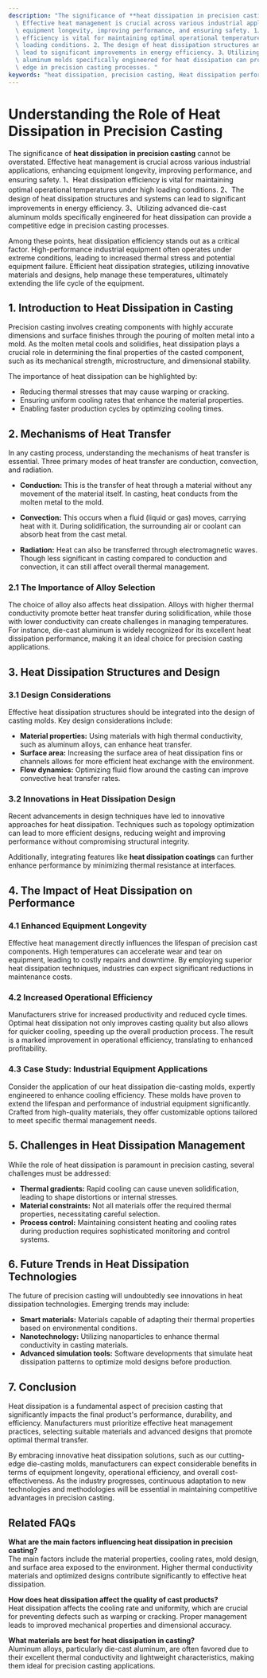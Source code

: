 ```yaml
---
description: "The significance of **heat dissipation in precision casting** cannot be overstated.\
  \ Effective heat management is crucial across various industrial applications, enhancing\
  \ equipment longevity, improving performance, and ensuring safety. 1、Heat dissipation\
  \ efficiency is vital for maintaining optimal operational temperatures under high\
  \ loading conditions. 2、The design of heat dissipation structures and systems can\
  \ lead to significant improvements in energy efficiency. 3、Utilizing advanced die-cast\
  \ aluminum molds specifically engineered for heat dissipation can provide a competitive\
  \ edge in precision casting processes. "
keywords: "heat dissipation, precision casting, Heat dissipation performance, Die-cast aluminum"
---
```

# Understanding the Role of Heat Dissipation in Precision Casting

The significance of **heat dissipation in precision casting** cannot be overstated. Effective heat management is crucial across various industrial applications, enhancing equipment longevity, improving performance, and ensuring safety. 1、Heat dissipation efficiency is vital for maintaining optimal operational temperatures under high loading conditions. 2、The design of heat dissipation structures and systems can lead to significant improvements in energy efficiency. 3、Utilizing advanced die-cast aluminum molds specifically engineered for heat dissipation can provide a competitive edge in precision casting processes. 

Among these points, heat dissipation efficiency stands out as a critical factor. High-performance industrial equipment often operates under extreme conditions, leading to increased thermal stress and potential equipment failure. Efficient heat dissipation strategies, utilizing innovative materials and designs, help manage these temperatures, ultimately extending the life cycle of the equipment. 

## **1. Introduction to Heat Dissipation in Casting**

Precision casting involves creating components with highly accurate dimensions and surface finishes through the pouring of molten metal into a mold. As the molten metal cools and solidifies, heat dissipation plays a crucial role in determining the final properties of the casted component, such as its mechanical strength, microstructure, and dimensional stability. 

The importance of heat dissipation can be highlighted by:

- Reducing thermal stresses that may cause warping or cracking.
- Ensuring uniform cooling rates that enhance the material properties.
- Enabling faster production cycles by optimizing cooling times.

## **2. Mechanisms of Heat Transfer**

In any casting process, understanding the mechanisms of heat transfer is essential. Three primary modes of heat transfer are conduction, convection, and radiation.

- **Conduction:** This is the transfer of heat through a material without any movement of the material itself. In casting, heat conducts from the molten metal to the mold.
  
- **Convection:** This occurs when a fluid (liquid or gas) moves, carrying heat with it. During solidification, the surrounding air or coolant can absorb heat from the cast metal.

- **Radiation:** Heat can also be transferred through electromagnetic waves. Though less significant in casting compared to conduction and convection, it can still affect overall thermal management.

### **2.1 The Importance of Alloy Selection**

The choice of alloy also affects heat dissipation. Alloys with higher thermal conductivity promote better heat transfer during solidification, while those with lower conductivity can create challenges in managing temperatures. For instance, die-cast aluminum is widely recognized for its excellent heat dissipation performance, making it an ideal choice for precision casting applications.

## **3. Heat Dissipation Structures and Design**

### **3.1 Design Considerations**

Effective heat dissipation structures should be integrated into the design of casting molds. Key design considerations include:

- **Material properties:** Using materials with high thermal conductivity, such as aluminum alloys, can enhance heat transfer.
- **Surface area:** Increasing the surface area of heat dissipation fins or channels allows for more efficient heat exchange with the environment.
- **Flow dynamics:** Optimizing fluid flow around the casting can improve convective heat transfer rates.

### **3.2 Innovations in Heat Dissipation Design**

Recent advancements in design techniques have led to innovative approaches for heat dissipation. Techniques such as topology optimization can lead to more efficient designs, reducing weight and improving performance without compromising structural integrity. 

Additionally, integrating features like **heat dissipation coatings** can further enhance performance by minimizing thermal resistance at interfaces.

## **4. The Impact of Heat Dissipation on Performance**

### **4.1 Enhanced Equipment Longevity**

Effective heat management directly influences the lifespan of precision cast components. High temperatures can accelerate wear and tear on equipment, leading to costly repairs and downtime. By employing superior heat dissipation techniques, industries can expect significant reductions in maintenance costs.

### **4.2 Increased Operational Efficiency**

Manufacturers strive for increased productivity and reduced cycle times. Optimal heat dissipation not only improves casting quality but also allows for quicker cooling, speeding up the overall production process. The result is a marked improvement in operational efficiency, translating to enhanced profitability.

### **4.3 Case Study: Industrial Equipment Applications**

Consider the application of our heat dissipation die-casting molds, expertly engineered to enhance cooling efficiency. These molds have proven to extend the lifespan and performance of industrial equipment significantly. Crafted from high-quality materials, they offer customizable options tailored to meet specific thermal management needs.

## **5. Challenges in Heat Dissipation Management**

While the role of heat dissipation is paramount in precision casting, several challenges must be addressed:

- **Thermal gradients:** Rapid cooling can cause uneven solidification, leading to shape distortions or internal stresses.
- **Material constraints:** Not all materials offer the required thermal properties, necessitating careful selection.
- **Process control:** Maintaining consistent heating and cooling rates during production requires sophisticated monitoring and control systems.

## **6. Future Trends in Heat Dissipation Technologies**

The future of precision casting will undoubtedly see innovations in heat dissipation technologies. Emerging trends may include:

- **Smart materials:** Materials capable of adapting their thermal properties based on environmental conditions.
- **Nanotechnology:** Utilizing nanoparticles to enhance thermal conductivity in casting materials.
- **Advanced simulation tools:** Software developments that simulate heat dissipation patterns to optimize mold designs before production.

## **7. Conclusion**

Heat dissipation is a fundamental aspect of precision casting that significantly impacts the final product's performance, durability, and efficiency. Manufacturers must prioritize effective heat management practices, selecting suitable materials and advanced designs that promote optimal thermal transfer. 

By embracing innovative heat dissipation solutions, such as our cutting-edge die-casting molds, manufacturers can expect considerable benefits in terms of equipment longevity, operational efficiency, and overall cost-effectiveness. As the industry progresses, continuous adaptation to new technologies and methodologies will be essential in maintaining competitive advantages in precision casting.

## **Related FAQs**

**What are the main factors influencing heat dissipation in precision casting?**  
The main factors include the material properties, cooling rates, mold design, and surface area exposed to the environment. Higher thermal conductivity materials and optimized designs contribute significantly to effective heat dissipation.

**How does heat dissipation affect the quality of cast products?**  
Heat dissipation affects the cooling rate and uniformity, which are crucial for preventing defects such as warping or cracking. Proper management leads to improved mechanical properties and dimensional accuracy.

**What materials are best for heat dissipation in casting?**  
Aluminum alloys, particularly die-cast aluminum, are often favored due to their excellent thermal conductivity and lightweight characteristics, making them ideal for precision casting applications.
